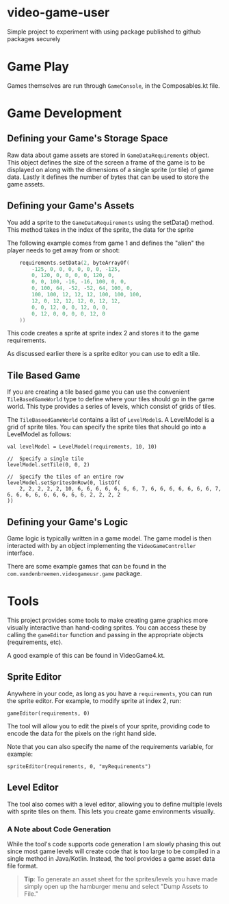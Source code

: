 # video-game-user
Simple project to experiment with using package published to github packages securely


# Game Play
Games themselves are run through ```GameConsole```, in the Composables.kt file.

# Game Development
## Defining your Game's Storage Space
Raw data about game assets are stored in ```GameDataRequirements``` object.  This object defines the size of the screen a frame of the game is to be
displayed on along with the dimensions of a single sprite (or tile) of game data.  Lastly it defines the number of bytes that can be used to store the game assets.

## Defining your Game's Assets
You add a sprite to the ```GameDataRequirements``` using the setData() method.  This method takes in the index of the sprite, the data for the sprite

The following example comes from game 1 and defines the "alien" the player needs to get away from or shoot:

```kotlin
    requirements.setData(2, byteArrayOf(
        -125, 0, 0, 0, 0, 0, 0, -125,
        0, 120, 0, 0, 0, 0, 120, 0,
        0, 0, 100, -16, -16, 100, 0, 0,
        0, 100, 64, -52, -52, 64, 100, 0,
        100, 100, 12, 12, 12, 100, 100, 100,
        12, 0, 12, 12, 12, 0, 12, 12,
        0, 0, 12, 0, 0, 12, 0, 0,
        0, 12, 0, 0, 0, 0, 12, 0
    ))
```

This code creates a sprite at sprite index 2 and stores it to the game requirements.

As discussed earlier there is a sprite editor you can use to edit a tile.

## Tile Based Game
If you are creating a tile based game you can use the convenient ```TileBasedGameWorld``` type to define where your tiles should go in the game world.  This type provides a series of levels, which consist of grids of tiles.

The ```TileBaseedGameWorld``` contains a list of ```LevelModel```s.  A LevelModel is a grid of sprite tiles.  You can specify the sprite tiles that should go into a LevelModel as follows:

```
val levelModel = LevelModel(requirements, 10, 10)

//  Specify a single tile
levelModel.setTile(0, 0, 2)

//  Specify the tiles of an entire row
levelModel.setSpritesOnRow(0, listOf(
    2, 2, 2, 2, 2, 10, 6, 6, 6, 6, 6, 6, 6, 7, 6, 6, 6, 6, 6, 6, 6, 7, 6, 6, 6, 6, 6, 6, 6, 6, 6, 2, 2, 2, 2
))
```

## Defining your Game's Logic
Game logic is typically written in a game model.  The game model is then interacted with by an object implementing the ```VideoGameController``` interface.

There are some example games that can be found in the ```com.vandenbreemen.videogameusr.game``` package.

# Tools

This project provides some tools to make creating game graphics more visually interactive than hand-coding sprites.  You can access these by calling the ```gameEditor``` function and passing in the appropriate objects (requirements, etc).

A good example of this can be found in VideoGame4.kt.

## Sprite Editor
Anywhere in your code, as long as you have a ```requirements```, you can run the sprite editor.  For example, to modify sprite at index 2, run:

```
gameEditor(requirements, 0)
```

The tool will allow you to edit the pixels of your sprite, providing code to encode the data for the pixels on the right hand side.

Note that you can also specify the name of the requirements variable, for example:

```
spriteEditor(requirements, 0, "myRequirements")
```

## Level Editor
The tool also comes with a level editor, allowing you to define multiple levels with sprite tiles on them.  This lets you create game environments visually.

### A Note about Code Generation
While the tool's code supports code generation I am slowly phasing this out since most game levels will create code that is too large to be compiled in a single method in Java/Kotlin.  Instead, the tool provides a game asset data file format.


> **Tip**:  To generate an asset sheet for the sprites/levels you have made simply open up the hamburger menu and select "Dump Assets to File." 
